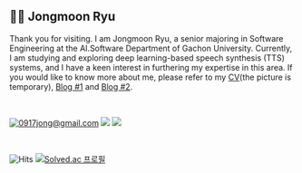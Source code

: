 ## 🙋‍♂️ Jongmoon Ryu

Thank you for visiting. I am Jongmoon Ryu, a senior majoring in Software Engineering at the AI.Software Department of Gachon University. Currently, I am studying and exploring deep learning-based speech synthesis (TTS) systems, and I have a keen interest in furthering my expertise in this area. If you would like to know more about me, please refer to my [CV](https://github.com/Orca0917/Orca0917/blob/main/Curriculum_Vitae__github_.pdf)(the picture is temporary), [Blog #1](https://killerwhale0917.tistory.com/) and [Blog #2](https://Orca0917.github.io/).

<br>

[![0917jong@gmail.com](https://img.shields.io/badge/Gmail-D14836?style=for-the-badge&logo=gmail&logoColor=white)](mailto:0917jong@gmail.com)
[![](https://img.shields.io/badge/LinkedIn-0077B5?style=for-the-badge&logo=linkedin&logoColor=white)](https://www.linkedin.com/in/%EC%A2%85%EB%AC%B8-%EC%9C%A0-928512268/)
[![](https://img.shields.io/badge/GitHub%20Pages-222222?style=for-the-badge&logo=GitHub%20Pages&logoColor=white)](https://orca0917.github.io/)

<br>

![Hits](https://hits.seeyoufarm.com/api/count/incr/badge.svg?url=https%3A%2F%2Fgithub.com%2FkillerWhale0917&count_bg=%2379C83D&title_bg=%23555555&icon=&icon_color=%23E7E7E7&title=hits&edge_flat=false)
[![Solved.ac 프로필](http://mazassumnida.wtf/api/mini/generate_badge?boj=0917jong)](https://solved.ac/0917jong)

<!-- [![Solved.ac Profile](http://mazassumnida.wtf/api/v2/generate_badge?boj=0917jong)](https://solved.ac/0917jong/) -->

<!-- ![0917jong's solved.ac stats](https://github-readme-solvedac.hyp3rflow.vercel.app/api/?handle=0917jong) -->


<!--
### 📨 Contact
- Email  | 0917jong@gmail.com
- CV     | [Curriculum Vitae](https://github.com/Orca0917/Orca0917/blob/main/Curriculum_Vitae__github_.pdf)

<br>

### 🖥️ Channel
- Blog1 : [Tistory: devmoon](https://killerwhale0917.tistory.com/)
- Blog2 : [GitHub Page: moonai](https://Orca0917.github.io/)

<br>

### 🎯 Interest
- Problem Solving (Algorithm)
- Speech Synthesis using ML/DL
- Recommender System using ML/DL

<br>

### 🛠 Skills
- Python, Java, C/C++
- DL with PyTorch


## 🏆 Cards

-->
